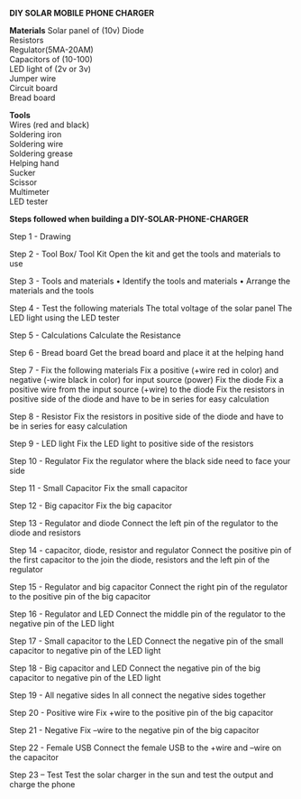 
**DIY SOLAR MOBILE PHONE CHARGER**
                      
**Materials**
Solar panel of (10v) 
Diode         
Resistors        
Regulator(5MA-20AM)       
Capacitors of (10-100)        
LED light of (2v or 3v)        
Jumper wire       
Circuit board        
Bread board

**Tools**     
Wires (red and black)       
 Soldering iron         
Soldering wire       
Soldering grease        
Helping hand      
Sucker        
Scissor       
Multimeter   
LED tester

**Steps followed when building a DIY-SOLAR-PHONE-CHARGER**	
	
Step 1 - Drawing

Step 2 - Tool Box/ Tool Kit
         Open the kit and get the tools and materials to use

Step 3 - Tools and materials 
•	Identify the tools and materials 
•	Arrange the materials and the tools

Step 4 - Test the following materials 
         The total voltage of the solar panel 
         The LED light using the LED tester

Step 5 - Calculations 
         Calculate the Resistance
	 
Step 6 - Bread board 
         Get the bread board and place it at the helping hand
	 
Step 7 - Fix the following materials 
         Fix a positive (+wire red in color) and negative (-wire black in color) for input source (power) 
         Fix the diode 
         Fix a positive wire from the input source (+wire) to the diode 
         Fix the resistors in positive side of the diode and have to be in series for easy calculation
	 
Step 8 - Resistor 
         Fix the resistors in positive side of the diode and have to be in series for easy calculation
	 
Step 9 - LED light 
         Fix the LED light to positive side of the resistors
	 
Step 10 - Regulator 
         Fix the regulator where the black side need to face your side
	 
Step 11 - Small Capacitor 
         Fix the small capacitor
	 
Step 12 - Big capacitor 
         Fix the big capacitor
	 
Step 13 - Regulator and diode 
          Connect the left pin of the regulator to the diode and resistors
	 
Step 14 - capacitor, diode, resistor and regulator 
          Connect the positive pin of the first capacitor to the join the diode, resistors and the left pin of the regulator
	  
Step 15 - Regulator and big capacitor 
          Connect the right pin of the regulator to the positive pin of the big capacitor
	  
Step 16 - Regulator and LED 
          Connect the middle pin of the regulator to the negative pin of the LED light
	  
Step 17 - Small capacitor to the LED 
          Connect the negative pin of the small capacitor to negative pin of the LED light
	  
Step 18 - Big capacitor and LED 
          Connect the negative pin of the big capacitor to negative pin of the LED light
	  
Step 19 - All negative sides 
          In all connect the negative sides together
	  
Step 20 - Positive wire 
          Fix +wire to the positive pin of the big capacitor
	  
Step 21 - Negative 
          Fix –wire to the negative pin of the big capacitor
	  
Step 22 - Female USB 
          Connect the female USB to the +wire and –wire on the capacitor
	  
Step 23 – Test
          Test the solar charger in the sun and test the output and charge the phone
	  

